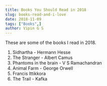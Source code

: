```yaml
---
title: Books You Should Read in 2018
slug: books-read-and-i-love
date: 2018-11-09
tags: ["Books",]
author: Vipin G S
---
```


These are some of the books I read in 2018. 

1. Sidhartha - Hermann Hesse
2. The Stranger - Albert Camus
3. Phantoms in the brain - V S Ramachandran
4. Animal Farm - George Orwell
5. Francis Ittikkora
6. The Trail - Kafka